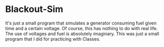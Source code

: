 # Blackout-Sim
It's just a small program that simulates a generator consuming fuel given time and a certain voltage. Of course, this has nothing to do with real life. The use of voltages and fuel is absolutely imaginary. This was just a small program that I did for practicing with Classes.
